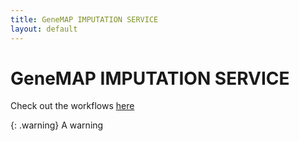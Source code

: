 ```yaml
---
title: GeneMAP IMPUTATION SERVICE
layout: default
---
```


# GeneMAP IMPUTATION SERVICE

Check out the workflows [here](/README.md)

{: .warning}
A warning